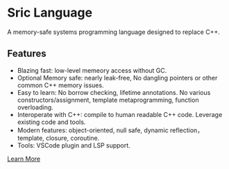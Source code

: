 # Sric Language

A memory-safe systems programming language designed to replace C++.

## Features
- Blazing fast: low-level memeory access without GC.
- Optional Memory safe: nearly leak-free, No dangling pointers or other common C++ memory issues.
- Easy to learn: No borrow checking, lifetime annotations. No various constructors/assignment, template metaprogramming, function overloading.
- Interoperate with C++: compile to human readable C++ code. Leverage existing code and tools.
- Modern features: object-oriented, null safe, dynamic reflection，template, closure, coroutine.
- Tools: VSCode plugin and LSP support.

[Learn More](https://sric.fun/)
